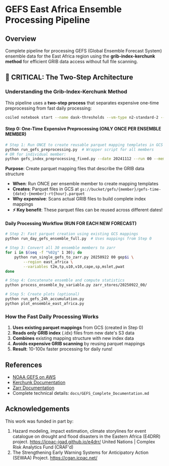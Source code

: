 # GEFS East Africa Ensemble Processing Pipeline

## Overview

Complete pipeline for processing GEFS (Global Ensemble Forecast System) ensemble data for the East Africa region using the **grib-index-kerchunk method** for efficient GRIB data access without full file scanning.

## 🔑 CRITICAL: The Two-Step Architecture

### Understanding the Grib-Index-Kerchunk Method

This pipeline uses a **two-step process** that separates expensive one-time preprocessing from fast daily processing:

```bash
coiled notebook start --name dask-thresholds --vm-type n2-standard-2 --software gik-zarr2 --workspace=gcp-sewaa-nka
```

#### **Step 0: One-Time Expensive Preprocessing** (ONLY ONCE PER ENSEMBLE MEMBER)
```bash
# Step 1: Run ONCE to create reusable parquet mapping templates in GCS
python run_gefs_preprocessing.py  # Wrapper script for all members
# OR for individual member:
python gefs_index_preprocessing_fixed.py --date 20241112 --run 00 --member gep01 --bucket gik-gefs-aws-tf
```

**Purpose**: Create parquet mapping files that describe the GRIB data structure
- **When**: Run ONCE per ensemble member to create mapping templates
- **Creates**: Parquet files in GCS at `gs://bucket/gefs/{member}/gefs-time-{date}-{member}-rt{hour}.parquet`
- **Why expensive**: Scans actual GRIB files to build complete index mappings
- **⚡ Key benefit**: These parquet files can be reused across different dates!

#### **Daily Processing Workflow** (RUN FOR EACH NEW FORECAST)

```bash
# Step 2: Fast parquet creation using existing GCS mappings
python run_day_gefs_ensemble_full.py  # Uses mappings from Step 0

# Step 3: Convert all 30 ensemble members to zarr
for i in $(seq -f "%02g" 1 30); do
    python run_single_gefs_to_zarr.py 20250922 00 gep$i \
        --region east_africa \
        --variables t2m,tp,u10,v10,cape,sp,mslet,pwat
done

# Step 4: Concatenate ensemble and compute statistics
python process_ensemble_by_variable.py zarr_stores/20250922_00/

# Step 5: Create plots (optional)
python run_gefs_24h_accumulation.py
python plot_ensemble_east_africa.py 
```

### How the Fast Daily Processing Works

1. **Uses existing parquet mappings** from GCS (created in Step 0)
2. **Reads only GRIB index** (.idx) files from new date's S3 data
3. **Combines** existing mapping structure with new index data
4. **Avoids expensive GRIB scanning** by reusing parquet mappings
5. **Result**: 10-100x faster processing for daily runs!

## References

- [NOAA GEFS on AWS](https://registry.opendata.aws/noaa-gefs/)
- [Kerchunk Documentation](https://fsspec.github.io/kerchunk/)
- [Zarr Documentation](https://zarr.readthedocs.io/)
- Complete technical details: `docs/GEFS_Complete_Documentation.md`

## Acknowledgements

This work was funded in part by:

1. Hazard modeling, impact estimation, climate storylines for event catalogue
   on drought and flood disasters in the Eastern Africa (E4DRR) project.
   https://icpac-igad.github.io/e4drr/ United Nations | Complex Risk Analytics
   Fund (CRAF'd) 
2. The Strengthening Early Warning Systems for Anticipatory Action (SEWAA)
   Project. https://cgan.icpac.net/

